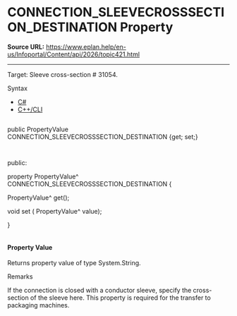# CONNECTION_SLEEVECROSSSECTION_DESTINATION Property

**Source URL:** https://www.eplan.help/en-us/Infoportal/Content/api/2026/topic421.html

---

Target: Sleeve cross-section # 31054.

Syntax

- [C#](#i-syntax-CS)
- [C++/CLI](#i-syntax-CPP2005)

```
```
public PropertyValue CONNECTION_SLEEVECROSSSECTION_DESTINATION {get; set;}
```
```

```
```
public:

property PropertyValue^ CONNECTION_SLEEVECROSSSECTION_DESTINATION {

   PropertyValue^ get();

   void set (    PropertyValue^ value);

}
```
```

#### Property Value

Returns property value of type System.String.

Remarks

If the connection is closed with a conductor sleeve, specify the cross-section of the sleeve here. This property is required for the transfer to packaging machines.
